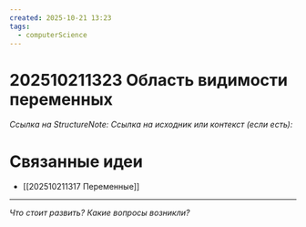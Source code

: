 ```yaml
---
created: 2025-10-21 13:23
tags:
  - computerScience
---
```

# 202510211323 Область видимости переменных

*Ссылка на StructureNote:*
*Ссылка на исходник или контекст (если есть):* 

# Связанные идеи
- [[202510211317 Переменные]]
---

*Что стоит развить? Какие вопросы возникли?*